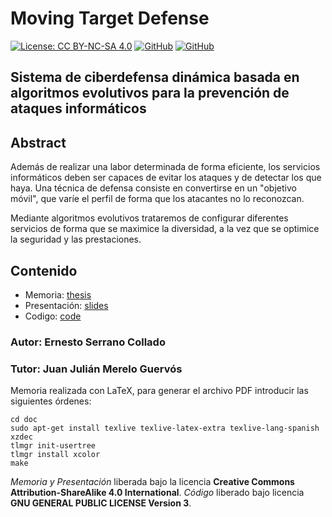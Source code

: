 # Moving Target Defense

[![License: CC BY-NC-SA 4.0](https://img.shields.io/badge/License-CC%20BY--NC--SA%204.0-lightgrey.svg)](https://creativecommons.org/licenses/by-nc-sa/4.0/)
[![GitHub](https://img.shields.io/github/license/erseco/moving_target_defense.svg)](https://github.com/erseco/moving_target_defense/blob/master/LICENSE)
[![GitHub](https://img.shields.io/github/forks/erseco/moving_target_defense.svg)](https://github.com/erseco/moving_target_defense/network)

## Sistema de ciberdefensa dinámica basada en algoritmos evolutivos para la prevención de ataques informáticos

## Abstract

Además de realizar una labor determinada de forma eficiente, los servicios informáticos deben ser capaces de evitar los ataques y de detectar los que haya. Una técnica de defensa consiste en convertirse en un "objetivo móvil", que varíe el perfil de forma que los atacantes no lo reconozcan.

Mediante algoritmos evolutivos trataremos de configurar diferentes servicios de forma que se maximice la diversidad, a la vez que se optimice la seguridad y las prestaciones.

## Contenido

- Memoria: [thesis](../blob/master/thesis/)
- Presentación: [slides](https://gitpitch.com/erseco/moving_target_defense)
- Codigo: [code](../blob/master/code/)

### Autor: Ernesto Serrano Collado
### Tutor: Juan Julián Merelo Guervós

Memoria realizada con LaTeX, para generar el archivo PDF introducir las siguientes órdenes:

```
cd doc
sudo apt-get install texlive texlive-latex-extra texlive-lang-spanish xzdec
tlmgr init-usertree
tlmgr install xcolor
make
```

*Memoria y Presentación* liberada bajo la licencia **Creative Commons Attribution-ShareAlike 4.0 International**.
*Código* liberado bajo licencia **GNU GENERAL PUBLIC LICENSE Version 3**.
